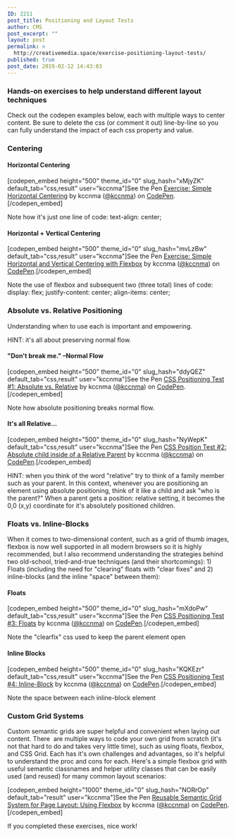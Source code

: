 ```yaml
---
ID: 2211
post_title: Positioning and Layout Tests
author: CMS
post_excerpt: ""
layout: post
permalink: >
  http://creativemedia.space/exercise-positioning-layout-tests/
published: true
post_date: 2019-02-12 14:43:03
---
```

<!-- wp:heading {"level":3} -->
<h3>Hands-on exercises to help understand different layout techniques</h3>
<!-- /wp:heading -->

<!-- wp:paragraph -->
<p>Check out the codepen examples below, each with multiple ways to center content. Be sure to delete the css (or comment it out) line-by-line so you can fully understand the impact of each css property and value.</p>
<!-- /wp:paragraph -->

<!-- wp:heading {"level":3} -->
<h3>Centering</h3>
<!-- /wp:heading -->

<!-- wp:heading {"level":4} -->
<h4>Horizontal Centering</h4>
<!-- /wp:heading -->

<!-- wp:shortcode -->
[codepen_embed height="500" theme_id="0" slug_hash="xMjyZK" default_tab="css,result" user="kccnma"]See the Pen <a href="https://codepen.io/kccnma/pen/xMjyZK/">Exercise: Simple Horizontal Centering</a> by kccnma (<a href="https://codepen.io/kccnma">@kccnma</a>) on <a href="https://codepen.io">CodePen</a>.[/codepen_embed]
<!-- /wp:shortcode -->

<!-- wp:paragraph -->
<p>Note how it's just one line of code: text-align: center;</p>
<!-- /wp:paragraph -->

<!-- wp:heading {"level":4} -->
<h4>Horizontal + Vertical Centering</h4>
<!-- /wp:heading -->

<!-- wp:shortcode -->
[codepen_embed height="500" theme_id="0" slug_hash="mvLzBw" default_tab="css,result" user="kccnma"]See the Pen <a href="https://codepen.io/kccnma/pen/mvLzBw/">Exercise: Simple Horizontal and Vertical Centering with Flexbox</a> by kccnma (<a href="https://codepen.io/kccnma">@kccnma</a>) on <a href="https://codepen.io">CodePen</a>.[/codepen_embed]
<!-- /wp:shortcode -->

<!-- wp:paragraph -->
<p>Note the use of flexbox and subsequent two (three total) lines of code: display: flex; justify-content: center; align-items: center;</p>
<!-- /wp:paragraph -->

<!-- wp:heading {"level":3} -->
<h3>Absolute vs. Relative Positioning</h3>
<!-- /wp:heading -->

<!-- wp:paragraph -->
<p>Understanding when to use each is important and empowering.</p>
<!-- /wp:paragraph -->

<!-- wp:paragraph -->
<p>HINT: it's all about preserving normal flow.</p>
<!-- /wp:paragraph -->

<!-- wp:heading {"level":4} -->
<h4>"Don't break me."&nbsp;–Normal Flow</h4>
<!-- /wp:heading -->

<!-- wp:shortcode -->
[codepen_embed height="500" theme_id="0" slug_hash="ddyQEZ" default_tab="css,result" user="kccnma"]See the Pen <a href="https://codepen.io/kccnma/pen/ddyQEZ/">CSS Positioning Test #1: Absolute vs. Relative</a> by kccnma (<a href="https://codepen.io/kccnma">@kccnma</a>) on <a href="https://codepen.io">CodePen</a>.[/codepen_embed]
<!-- /wp:shortcode -->

<!-- wp:paragraph -->
<p>Note how absolute positioning breaks normal flow.</p>
<!-- /wp:paragraph -->

<!-- wp:heading {"level":4} -->
<h4>It's all Relative...</h4>
<!-- /wp:heading -->

<!-- wp:shortcode -->
[codepen_embed height="500" theme_id="0" slug_hash="NyWepK" default_tab="css,result" user="kccnma"]See the Pen <a href="https://codepen.io/kccnma/pen/NyWepK/">CSS Position Test #2: Absolute child inside of a Relative Parent</a> by kccnma (<a href="https://codepen.io/kccnma">@kccnma</a>) on <a href="https://codepen.io">CodePen</a>.[/codepen_embed]
<!-- /wp:shortcode -->

<!-- wp:paragraph -->
<p>HINT: when you think of the word "relative" try to think of a family member such as your parent. In this context, whenever you are positioning an element using absolute positioning, think of it like a child and ask "who is the parent?" When a parent gets a position: relative setting, it becomes the 0,0 (x,y) coordinate for it's absolutely positioned children.</p>
<!-- /wp:paragraph -->

<!-- wp:heading {"level":3} -->
<h3>Floats vs. Inline-Blocks</h3>
<!-- /wp:heading -->

<!-- wp:paragraph -->
<p>When it comes to two-dimensional content, such as a grid of thumb images, flexbox is now well supported in all modern browsers so it is highly recommended, but I also recommend understanding the strategies behind two old-school, tried-and-true techniques (and their shortcomings): 1) Floats (including the need for "clearing" floats with "clear fixes" and 2) inline-blocks (and the inline "space" between them):</p>
<!-- /wp:paragraph -->

<!-- wp:heading {"level":4} -->
<h4>Floats</h4>
<!-- /wp:heading -->

<!-- wp:shortcode -->
[codepen_embed height="500" theme_id="0" slug_hash="mXdoPw" default_tab="css,result" user="kccnma"]See the Pen <a href="https://codepen.io/kccnma/pen/mXdoPw/">CSS Positioning Test #3: Floats</a> by kccnma (<a href="https://codepen.io/kccnma">@kccnma</a>) on <a href="https://codepen.io">CodePen</a>.[/codepen_embed]
<!-- /wp:shortcode -->

<!-- wp:paragraph -->
<p>Note the "clearfix" css used to keep the parent element open</p>
<!-- /wp:paragraph -->

<!-- wp:heading {"level":4} -->
<h4>Inline Blocks</h4>
<!-- /wp:heading -->

<!-- wp:shortcode -->
[codepen_embed height="500" theme_id="0" slug_hash="KQKEzr" default_tab="css,result" user="kccnma"]See the Pen <a href="https://codepen.io/kccnma/pen/KQKEzr/">CSS Positioning Test #4: Inline-Block</a> by kccnma (<a href="https://codepen.io/kccnma">@kccnma</a>) on <a href="https://codepen.io">CodePen</a>.[/codepen_embed]
<!-- /wp:shortcode -->

<!-- wp:paragraph -->
<p>Note the space between each inline-block element</p>
<!-- /wp:paragraph -->

<!-- wp:heading {"level":3} -->
<h3>Custom Grid Systems</h3>
<!-- /wp:heading -->

<!-- wp:paragraph -->
<p>Custom semantic grids are super helpful and convenient when laying out content. There&nbsp; are multiple ways to code your own grid from scratch (it's not that hard to do and takes very little time), such as using floats, flexbox, and CSS&nbsp;Grid. Each has it's own challenges and advantages, so it's helpful to understand the proc and cons for each. Here's a simple flexbox grid with useful semantic classnames and helper utility classes that can be easily used (and reused) for many common layout scenarios:</p>
<!-- /wp:paragraph -->

<!-- wp:shortcode -->
[codepen_embed height="1000" theme_id="0" slug_hash="NORrOp" default_tab="result" user="kccnma"]See the Pen <a href="https://codepen.io/kccnma/pen/NORrOp/">Reusable Semantic Grid System for Page Layout: Using Flexbox</a> by kccnma (<a href="https://codepen.io/kccnma">@kccnma</a>) on <a href="https://codepen.io">CodePen</a>.[/codepen_embed]
<!-- /wp:shortcode -->

<!-- wp:paragraph -->
<p>If you completed these exercises, nice work!</p>
<!-- /wp:paragraph -->